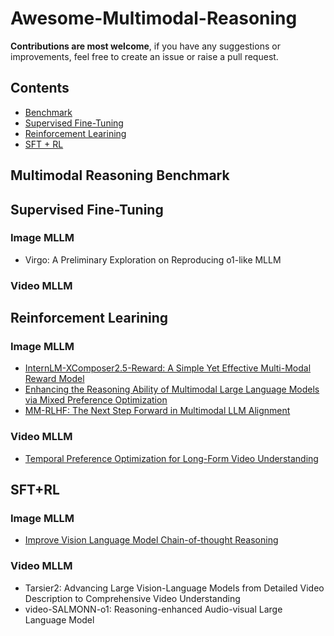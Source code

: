 # Awesome-Multimodal-Reasoning

**Contributions are most welcome**, if you have any suggestions or improvements, feel free to create an issue or raise a pull request.

## Contents
 - [Benchmark](#Visual-Reasoning-Benchmark)
 - [Supervised Fine-Tuning](#Supervised-Fine-Tuning)
 - [Reinforcement Learining](#Reinforcement-Learining)
 - [SFT + RL](##SFT+RL)


## Multimodal Reasoning Benchmark

## Supervised Fine-Tuning
### Image MLLM
- Virgo: A Preliminary Exploration on Reproducing o1-like MLLM
### Video MLLM

## Reinforcement Learining

### Image MLLM
- [InternLM-XComposer2.5-Reward: A Simple Yet Effective Multi-Modal Reward Model](https://arxiv.org/abs/2501.12368)
- [Enhancing the Reasoning Ability of Multimodal Large Language Models via Mixed Preference Optimization](https://arxiv.org/abs/2411.10442)
- [MM-RLHF: The Next Step Forward in Multimodal LLM Alignment](https://arxiv.org/abs/2502.10391)

### Video MLLM
- [Temporal Preference Optimization for Long-Form Video Understanding](https://arxiv.org/abs/2501.13919)

## SFT+RL

### Image MLLM
- [Improve Vision Language Model Chain-of-thought Reasoning](https://arxiv.org/pdf/2410.16198)

### Video MLLM
- Tarsier2: Advancing Large Vision-Language Models from Detailed Video Description to Comprehensive Video Understanding
- video-SALMONN-o1: Reasoning-enhanced Audio-visual Large Language Model
